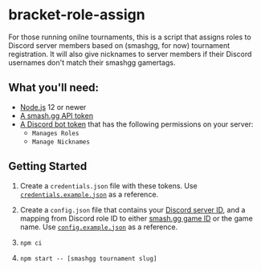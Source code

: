 # bracket-role-assign
For those running onilne tournaments, this is a script that assigns roles to
Discord server members based on (smashgg, for now) tournament registration.
It will also give nicknames to server members if their Discord usernames
don't match their smashgg gamertags.

## What you'll need:
* [Node.js] 12 or newer
* [A smash.gg API token][smashggToken]
* [A Discord bot token][discordToken] that has the following permissions on your server:
  * `Manages Roles`
  * `Manage Nicknames`

## Getting Started
1. Create a `credentials.json` file with these tokens. Use
[`credentials.example.json`](credentials.example.json) as a reference.

1. Create a `config.json` file that contains your [Discord server
ID][discordIds], and a mapping from Discord role ID to either [smash.gg game
ID][smashggIds] or the game name. Use
[`config.example.json`](config.example.json) as a reference.

1. `npm ci`

1. `npm start -- [smashgg tournament slug]`

[Node.js]: https://nodejs.org
[smashggToken]: https://developer.smash.gg/docs/authentication
[smashggIds]: https://docs.google.com/spreadsheets/d/1l-mcho90yDq4TWD-Y9A22oqFXGo8-gBDJP0eTmRpTaQ/edit#gid=1924677423
[discordToken]: https://discordapp.com/developers/applications
[discordIds]: https://support.discordapp.com/hc/en-us/articles/206346498-Where-can-I-find-my-User-Server-Message-ID-
